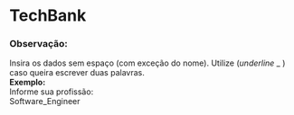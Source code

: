 # TechBank
### **Observação:** 
Insira os dados sem espaço (com exceção do nome). Utilize (*underline* _ ) caso queira escrever duas palavras. <br>
**Exemplo:** <br>
Informe sua profissão: <br>
Software_Engineer
